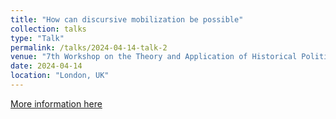 ```yaml
---
title: "How can discursive mobilization be possible"
collection: talks
type: "Talk"
permalink: /talks/2024-04-14-talk-2
venue: "7th Workshop on the Theory and Application of Historical Politics and Historical Institutionalism"
date: 2024-04-14
location: "London, UK"
---
```


[More information here](https://mp.weixin.qq.com/s/XxuTHdeicXvmqWOlqnRocw)

